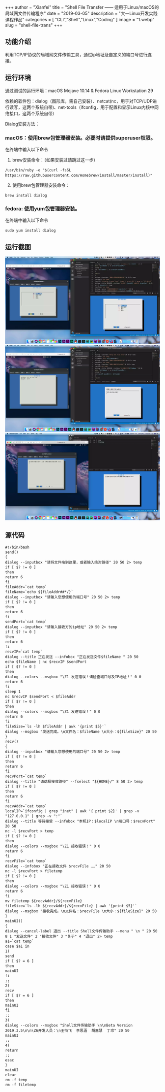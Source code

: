 +++
author = "Xianfei"
title = "Shell File Transfer —— 适用于Linux/macOS的局域网文件传输程序"
date = "2019-03-05"
description = "大一Linux开发实践课程作品"
categories = [
    "CLI","Shell","Linux","Coding"
]
image = "1.webp"
slug = "shell-file-trans"
+++

## 功能介绍

利用TCP/IP协议的局域网文件传输工具，通过ip地址及自定义的端口号进行连接。

## 运行环境

通过测试的运行环境：macOS Mojave 10.14 & Fedora Linux Workstation 29

依赖的软件包：dialog（图形库，需自己安装）、netcat(nc，用于对TCP/UDP进行读写，这两个系统自带)、net-tools（ifconfig，用于配置和显示Linux内核中网络接口，这两个系统自带）

Dialog安装方法：

### macOS：使用brew包管理器安装。必要时请提供superuser权限。

在终端中输入以下命令

1. brew安装命令：（如果安装过请跳过这一步）

`/usr/bin/ruby -e "$(curl -fsSL https://raw.githubusercontent.com/Homebrew/install/master/install)"`

2. 使用brew包管理器安装命令：

`brew install dialog`

### fedora: 使用yum包管理器安装。

在终端中输入以下命令

`sudo yum install dialog`

## 运行截图

<div class="gallery"><img src="1.webp"></div>
<div class="gallery"><img src="2.webp"></div>
<div class="gallery"><img src="3.webp"></div>

## 源代码

```shell
#!/bin/bash
send()
{
dialog --inputbox "请将文件拖到这里，或者输入绝对路径" 20 50 2> temp
if [ $? != 0 ]
then
return 6
fi
fileAddr=`cat temp`
fileName=`echo ${fileAddr##*/}`
dialog --inputbox "请输入您想使用的端口号" 20 50 2> temp
if [ $? != 0 ]
then
return 6
fi
sendPort=`cat temp`
dialog --inputbox "请输入接收方的ip地址" 20 50 2> temp
if [ $? != 0 ]
then
return 6
fi
recvIP=`cat temp`
dialog --title 正在发送 --infobox "正在发送文件$fileName " 20 50
echo $fileName | nc $recvIP $sendPort
if [ $? != 0 ]
then
dialog --colors --msgbox "\Z1 发送错误！请检查端口号及IP地址！" 0 0
return 6
fi
sleep 1
nc $recvIP $sendPort < $fileAddr
if [ $? != 0 ]
then
dialog --colors --msgbox "\Z1 发送错误！" 0 0
return 6
fi
fileSize=`ls -lh $fileAddr | awk '{print $5}'`
dialog --msgbox "发送完成。\n文件名：$fileName \n大小：${fileSize}" 20 50
}
recv()
{
dialog --inputbox "请输入您想使用的端口号" 20 50 2> temp
if [ $? != 0 ]
then
return 6
fi
recvPort=`cat temp`
dialog --title "请选择接收路径" --fselect "${HOME}/" 8 50 2> temp
if [ $? != 0 ]
then
return 6
fi
recvAddr=`cat temp`
localIP=`ifconfig | grep "inet" | awk '{ print $2}' | grep -v "127.0.0.1" | grep -v ":"`
dialog --title 等待接受 --infobox "本机IP：$localIP \n端口号：$recvPort" 20 50
nc -l $recvPort > temp
if [ $? != 0 ]
then
dialog --colors --msgbox "\Z1 接收错误！" 0 0
return 6
fi
recvFile=`cat temp`
dialog --infobox "正在接收文件 $recvFile ……" 20 50
nc -l $recvPort > filetemp
if [ $? != 0 ]
then
dialog --colors --msgbox "\Z1 接收错误！" 0 0
return 6
fi
mv filetemp ${recvAddr}/${recvFile}
fileSize=`ls -lh ${recvAddr}/${recvFile} | awk '{print $5}'`
dialog --msgbox "接收完成。\n文件名：$recvFile \n大小：${fileSize}" 20 50
}
mainUI()
{
dialog --cancel-label 退出 --title Shell文件传输助手 --menu " \n " 20 50 8 1 "发送文件" 2 "接收文件" 3 "关于" 4 "退出" 2> temp
a1=`cat temp`
case $a1 in
1)
send
if [ $? = 6 ]
then 
mainUI
fi
;;
2)
recv
if [ $? = 6 ]
then 
mainUI
fi
;;
3)
dialog --colors --msgbox "Shell文件传输助手 \n\nBeta Version 2019.3.5\n\n\Z6开发人员：\n王衔飞  李思涵  胡嘉慧  丁玲" 20 50
mainUI
;;
4)
return
;;
esac
}
mainUI
clear
rm -f temp
rm -f filetemp
```